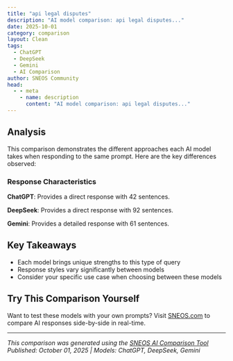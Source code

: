 ```yaml
---
title: "api legal disputes"
description: "AI model comparison: api legal disputes..."
date: 2025-10-01
category: comparison
layout: Clean
tags:
  - ChatGPT
  - DeepSeek
  - Gemini
  - AI Comparison
author: SNEOS Community
head:
  - - meta
    - name: description
      content: "AI model comparison: api legal disputes..."
---
```


<ChatComparison
  title="api legal disputes"
  prompt="api legal disputes"
  :responses='{
    "ChatGPT": "\u0022API legal disputes\u0022 typically refer to legal conflicts involving Application Programming Interfaces (APIs). These disputes often arise over issues like intellectual property rights, licensing, usage restrictions, and competitive practices related to APIs. Below is an overview of common areas where API legal disputes occur, along with notable cases and legal principles:\n\n### Common Issues in API Legal Disputes\n\n1. **Intellectual Property (IP) Rights**\n   - **Copyright**: Whether the API\u0027s structure, sequence, and organization (SSO) is protected by copyright.\n   - **Patents**: Patent claims over specific API methods or functionalities.\n   - **Trade Secrets**: Use or disclosure of proprietary API specifications and documentation.\n\n2. **Licensing and Terms of Use**\n   - Disputes over adherence to API licenses (e.g., open-source API licenses).\n   - Breach of terms for API usage, including rate limits, data usage, or resale.\n\n3. **Interoperability and Reverse Engineering**\n   - Whether reverse-engineering APIs to ensure interoperability is lawful.\n   - Restrictions imposed on developers attempting to create compatible software.\n\n4. **Competition and Antitrust Issues**\n   - API access as a factor in monopolistic practices or anti-competitive behavior.\n   - Denial of API access to competitors.\n\n### Notable Legal Cases Involving APIs\n\n#### 1. Oracle America, Inc. v. Google LLC\n- **Background**: Oracle sued Google over the use of Java APIs in the Android operating system.\n- **Issues**: Copyrightability of APIs and fair use defense.\n- **Outcome**: After years of litigation, the U.S. Supreme Court ruled in 2021 that Google\u0027s copying of Java API declaring code was fair use.\n- **Significance**: Set an important precedent for software development and API usage.\n\n#### 2. SAS Institute Inc. v. World Programming Ltd.\n- **Background**: SAS sued WPL for copying functionality and APIs of SAS software.\n- **Issues**: Whether APIs can be copyrighted.\n- **Outcome**: The European Court of Justice ruled that functionality and programming languages are not protected by copyright.\n- **Significance**: Clarified that APIs as methods of operation are not protected under EU law.\n\n### Best Practices to Avoid API Legal Disputes\n\n- **Clear Licensing**: Define explicit, clear terms for API usage.\n- **Respect Intellectual Property**: Avoid unauthorized copying of APIs or implementations.\n- **Legal Review**: Consult legal expertise when designing or integrating APIs.\n- **Documentation**: Maintain thorough documentation for use and compliance.\n- **Monitoring Use**: Enforce terms of use and monitor API consumption.\n\n### Summary\n\nAPI legal disputes often revolve around the balance between protecting intellectual property and enabling interoperability and innovation. Courts have increasingly recognized fair use and interoperability concerns, but the legal landscape continues to evolve.\n\n---\n\nIf you need information on a specific API legal dispute or assistance with API licensing terms, please provide more details!",
    "DeepSeek": "Of course. \u0022API legal disputes\u0022 is a complex and rapidly evolving area of law that sits at the intersection of intellectual property, competition, and innovation. Here\u2019s a comprehensive breakdown of the key issues, major cases, and legal doctrines involved.\n\n### The Core Conflict: Control vs. Openness\n\nAt its heart, an API legal dispute is a battle between:\n*   **Control:** A company\u0027s right to protect its intellectual property and the ecosystem it has built.\n*   **Openness:** The ability for other software to interoperate, fostering competition and innovation.\n\n---\n\n### Key Legal Doctrines and Claims\n\nDisputes over APIs typically involve one or more of the following legal theories:\n\n#### 1. Copyright Infringement\nThis is the most common claim. The question is: **Is an API copyrightable?**\n\n*   **The Argument for Copyright:** A company argues that the structure, sequence, and organization (SSO) of its API is a creative, expressive work, just like the code itself. Copying the API to create a compatible product is therefore infringement.\n*   **The Argument Against Copyright:** The opposing side argues that an API is a **functional specification** or a **\u0022method of operation.\u0022** Under copyright law (specifically 17 U.S.C. \u00A7 102(b)), systems, methods, and ideas are not copyrightable. They claim APIs are like the controls of a car\u2014anyone should be able to make a compatible steering wheel without being sued.\n\n#### 2. Breach of Contract\nThis often involves the **Terms of Service (ToS)** for using the API.\n\n*   **Scraping Data:** A company uses an API in a way that violates the ToS (e.g., scraping data for a competing service). The API owner sues for breach of contract.\n*   **Reverse Engineering:** The ToS explicitly prohibits reverse engineering. A competitor does it anyway to understand the API and build a compatible product, leading to a lawsuit.\n\n#### 3. Patent Infringement\nWhile less common for the API itself, the *underlying processes* that an API calls can be patented.\n*   A company might sue for patent infringement if a competitor\u0027s implementation of an API-based service uses a patented method.\n\n#### 4. Trade Secret Misappropriation\nIf an API provides access to valuable, non-public data or algorithms, using it to extract that information improperly can lead to trade secret claims.\n\n---\n\n### Landmark Cases That Shaped the Landscape\n\n#### 1. *Oracle America, Inc. v. Google LLC* (The Defining Case)\nThis decade-long lawsuit is the most important case in API law.\n\n*   **Facts:** Google, to build Android, copied the \u0022declaring code\u0022 and structure of 37 Java APIs (owned by Oracle via its acquisition of Sun Microsystems). Google wrote its own implementing code but needed the APIs to allow Java developers to easily work on Android.\n*   **The Legal Journey:**\n    *   **District Court (2012):** Held that APIs are not copyrightable as a matter of law, calling them a \u0022functional requirement.\u0022\n    *   **Federal Circuit (2014):** Reversed, ruling that the structure, sequence, and organization of an API is copyrightable.\n    *   **Supreme Court (2021):** In a 6-2 decision, the Court **sided with Google, but on different grounds**. It avoided making a sweeping ruling on whether APIs are copyrightable. Instead, it held that Google\u0027s copying was a **permissible \u0022fair use.\u0022**\n*   **Impact:** The \u0022fair use\u0022 victory for Google provided immense comfort to developers and companies relying on interoperability. However, it left the fundamental question of API copyrightability technically unresolved in the U.S., creating lingering uncertainty.\n\n#### 2. *SAS Institute Inc. v. World Programming Ltd.* (The European Precedent)\nThis case set a strong precedent in the European Union.\n\n*   **Facts:** WPL created a software program that was compatible with SAS\u0027s system by studying the SAS language and functionality.\n*   **Ruling:** The Court of Justice of the European Union (CJEU) ruled that **the functionality of a computer program and its programming language are not protected by copyright.** To ensure interoperability, it is permissible to observe, study, and test a program to understand its underlying ideas.\n*   **Impact:** EU law is generally more favorable to interoperability and reverse engineering for compatibility purposes than U.S. law was pre-*Google*.\n\n#### 3. *hiQ Labs, Inc. v. LinkedIn Corp.* (The Scraping Case)\nThis case deals with data access via a public website/API.\n\n*   **Facts:** hiQ scraped publicly available data from LinkedIn profiles. LinkedIn sent a cease-and-desist letter and blocked hiQ\u0027s access, claiming a breach of its ToS and the Computer Fraud and Abuse Act (CFAA).\n*   **Ruling:** The Ninth Circuit Court of Appeals initially sided with hiQ, granting a preliminary injunction that prevented LinkedIn from blocking access. The court was skeptical that scraping publicly available data violated the CFAA. The case was eventually settled, but it set an important preliminary precedent.\n*   **Impact:** It limited the ability of companies to use the CFAA to prevent scraping of publicly accessible data, reinforcing the concept of an \u0022open internet.\u0022\n\n---\n\n### Best Practices to Avoid API Legal Disputes\n\n1.  **Read and Respect the ToS:** Always thoroughly review the API provider\u0027s Terms of Service. Do not violate clauses related to scraping, reverse engineering, or commercial use.\n2.  **Consider \u0022Fair Use\u0022 Carefully:** While the *Google* case is a strong precedent, \u0022fair use\u0022 is a fact-intensive defense. Do not assume your use is fair; consult a lawyer if you are building a directly competing product.\n3.  **Use Open Standards and Licenses:** Whenever possible, use APIs built on open standards (e.g., OpenAPI) or published under permissive licenses (e.g., Apache 2.0, MIT). This provides a clear legal path for use.\n4.  **Implement Robust Authentication and Rate Limiting:** Protect your own API from unauthorized use and abuse.\n5.  **Document Everything:** Keep clear records of your development process, especially if you are creating an interoperable product through clean-room design (where one team specs the API and another, isolated team writes the code).\n\n### The Future of API Legal Disputes\n\nThe landscape continues to shift with new areas of conflict:\n\n*   **AI and Machine Learning:** Training large language models on code that includes APIs could raise new copyright and fair use questions.\n*   **Antitrust and Competition Law:** Regulators are increasingly looking at whether dominant platforms use control over their APIs to stifle competition (e.g., by denying access to rivals).\n*   **Data Privacy:** APIs that transfer personal data are subject to regulations like GDPR and CCPA, adding another layer of legal complexity.\n\n**Disclaimer:** This information is for educational purposes only and does not constitute legal advice. You should consult with a qualified attorney for any specific legal concerns regarding API use or development.",
    "Gemini": "## API Legal Disputes: A Complex Landscape\n\nAPI legal disputes are becoming increasingly common due to the widespread use of APIs (Application Programming Interfaces) in modern software development. These disputes often involve complex technical issues intertwined with legal concepts. Here\u0027s a breakdown of the common areas of conflict and considerations:\n\n**Common Areas of Conflict:**\n\n*   **Copyright Infringement:**\n    *   **API Structure, Sequence, and Organization (SSO):** The most famous case, *Oracle v. Google*, focused on whether the SSO of Java APIs was copyrightable. The Supreme Court ultimately ruled in favor of Google, finding their use of the Java APIs was fair use for the purpose of creating a new and transformative platform (Android).  This area remains nuanced and fact-specific.\n    *   **Literal Code Copying:** Direct copying of API code (beyond the SSO) is generally considered copyright infringement.\n    *   **Derivative Works:**  Creating a derivative work based on an API (e.g., heavily modified API code) without permission can also be infringing.\n*   **Patent Infringement:**\n    *   **Patented Algorithms or Processes:** APIs may implement patented algorithms or processes. Using an API that incorporates these patented technologies without a license can lead to infringement claims.\n    *   **Method Patents:**  Patents on specific methods or processes implemented within an API can be infringed.\n*   **Breach of Contract/Terms of Service (ToS):**\n    *   **Usage Limits:**  Many API providers have terms of service that limit the rate or volume of API calls. Exceeding these limits can result in a breach of contract.\n    *   **Prohibited Uses:**  ToS often prohibit certain uses of the API, such as using it for illegal activities or building competing services.\n    *   **Data Handling:**  Terms of service often dictate how data accessed through the API can be used, stored, and shared. Violating these terms can be a breach.\n    *   **Attribution:** Requirements to properly attribute the API provider may exist and failure to do so can be a breach.\n*   **Trade Secret Misappropriation:**\n    *   **Undisclosed API Functionality:** If API functionality is kept secret and someone gains access to it through improper means (e.g., reverse engineering, hacking), it could be considered trade secret misappropriation.\n    *   **API Documentation:**  Confidential documentation about the API could be considered a trade secret.\n*   **Data Privacy Violations (e.g., GDPR, CCPA):**\n    *   **API Security:** Insecure APIs can lead to data breaches and violations of privacy regulations like GDPR or CCPA.\n    *   **Data Handling Practices:** APIs that collect or transmit personal data must comply with privacy laws regarding data processing, storage, and deletion.\n*   **Antitrust Issues:**\n    *   **API Lock-in:** If a dominant platform uses its API to prevent developers from easily switching to competing platforms, it could raise antitrust concerns.\n    *   **Unfair Pricing:**  Excessively high API pricing or discriminatory pricing practices could also be challenged under antitrust laws.\n*   **Lack of Security:**  Failure to properly secure an API can expose a business and its customers to a variety of legal risks.\n*   **Failure to Maintain Uptime:** If an API has significant downtime, this can lead to contract disputes.\n\n**Key Legal Considerations:**\n\n*   **Jurisdiction:**  Determining which jurisdiction\u0027s laws apply can be complex, especially with APIs used globally.  The location of the API server, the location of the developers, and the terms of service agreement all play a role.\n*   **Fair Use (Copyright Law):** As seen in *Oracle v. Google*, fair use can be a defense to copyright infringement claims. However, determining whether API usage qualifies as fair use is highly fact-dependent and depends on factors like the purpose and character of the use, the nature of the copyrighted work, the amount and substantiality of the portion used, and the effect of the use on the market for the copyrighted work.\n*   **Reverse Engineering:** Reverse engineering an API to understand its functionality is generally legal, but it may be prohibited by contract or if it involves circumventing technological protection measures.\n*   **Standardization:**  APIs developed as part of an industry standard may be subject to different legal considerations than proprietary APIs.\n*   **Open Source Licenses:**  APIs released under open-source licenses come with specific terms and conditions that users must comply with. Violating these terms can lead to legal disputes.\n*   **Terms of Service (ToS) Enforceability:** Courts may scrutinize the enforceability of API ToS, especially if they are considered unfair or unconscionable.  Clickwrap agreements are generally enforceable, but browsewrap agreements may be more difficult to enforce.\n*   **Damages:**  Determining the appropriate damages in an API legal dispute can be complex, especially when the infringement involves indirect economic losses.\n\n**Practical Steps to Mitigate Legal Risks:**\n\n*   **Clearly Defined Terms of Service:** Create comprehensive and unambiguous ToS that specify usage limits, prohibited uses, data handling practices, and other important terms.\n*   **API Licensing Agreements:** Use licensing agreements for APIs, particularly when dealing with commercial or sensitive data.\n*   **Robust API Security:** Implement strong security measures to protect against data breaches and unauthorized access.\n*   **Monitor API Usage:**  Track API usage to detect potential breaches of contract or other violations.\n*   **Secure legal advice:** Consult with lawyers experienced in intellectual property, software licensing, and API-related legal issues.\n*   **Conduct Due Diligence:** Before integrating a third-party API, conduct due diligence to ensure that the API provider has the necessary rights and licenses.\n*   **Document your work:** Keep detailed records of your API usage, modifications, and any communications with the API provider.\n*   **Implement rate limiting:** API rate limiting can help reduce the risk of certain security attacks.\n*   **Use standard authentication methods:** Ensure that you are implementing secure authentication protocols.\n\n**The *Oracle v. Google* Impact:**\n\nThis landmark case significantly shaped the legal landscape surrounding APIs.  While it established that the SSO of APIs *can* be copyrightable, the Supreme Court\u0027s finding of fair use in that specific context provided some leeway for developers to use existing APIs to create new and transformative platforms.  However, the ruling was narrow and fact-specific, leaving many questions unanswered and continuing to spark debate.  The case emphasizes the importance of carefully analyzing the specific facts and circumstances when evaluating potential API copyright infringement claims.\n\n**In conclusion, API legal disputes are multifaceted and require careful consideration of technical, legal, and business factors. By understanding the common areas of conflict, key legal considerations, and practical steps to mitigate risks, businesses can better protect themselves from potential legal liabilities.**\n\nIt is strongly recommended to consult with qualified legal counsel for advice tailored to your specific situation. This information is for general educational purposes and is not legal advice.\n"
  }'
  published-date="23:45"
/>

## Analysis

This comparison demonstrates the different approaches each AI model takes when responding to the same prompt. Here are the key differences observed:

### Response Characteristics

**ChatGPT**: Provides a direct response with 42 sentences. 

**DeepSeek**: Provides a direct response with 92 sentences. 

**Gemini**: Provides a detailed response with 61 sentences. 

## Key Takeaways

- Each model brings unique strengths to this type of query
- Response styles vary significantly between models
- Consider your specific use case when choosing between these models

## Try This Comparison Yourself

Want to test these models with your own prompts? Visit [SNEOS.com](https://sneos.com) to compare AI responses side-by-side in real-time.

---

*This comparison was generated using the [SNEOS AI Comparison Tool](https://sneos.com)*
*Published: October 01, 2025 | Models: ChatGPT, DeepSeek, Gemini*
